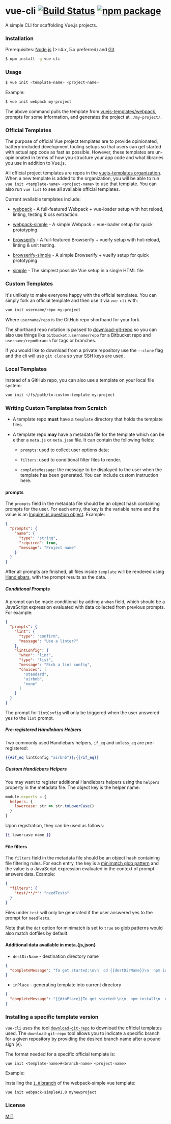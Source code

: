 # vue-cli [![Build Status](https://img.shields.io/circleci/project/vuejs/vue-cli/master.svg)](https://circleci.com/gh/vuejs/vue-cli) [![npm package](https://img.shields.io/npm/v/vue-cli.svg)](https://www.npmjs.com/package/vue-cli)

A simple CLI for scaffolding Vue.js projects.

### Installation

Prerequisites: [Node.js](https://nodejs.org/en/) (>=4.x, 5.x preferred) and [Git](https://git-scm.com/).

``` bash
$ npm install -g vue-cli
```

### Usage

``` bash
$ vue init <template-name> <project-name>
```

Example:

``` bash
$ vue init webpack my-project
```

The above command pulls the template from [vuejs-templates/webpack](https://github.com/vuejs-templates/webpack), prompts for some information, and generates the project at `./my-project/`.

### Official Templates

The purpose of official Vue project templates are to provide opinionated, battery-included development tooling setups so that users can get started with actual app code as fast as possible. However, these templates are un-opinionated in terms of how you structure your app code and what libraries you use in addition to Vue.js.

All official project templates are repos in the [vuejs-templates organization](https://github.com/vuejs-templates). When a new template is added to the organization, you will be able to run `vue init <template-name> <project-name>` to use that template. You can also run `vue list` to see all available official templates.

Current available templates include:

- [webpack](https://github.com/vuejs-templates/webpack) - A full-featured Webpack + vue-loader setup with hot reload, linting, testing & css extraction.

- [webpack-simple](https://github.com/vuejs-templates/webpack-simple) - A simple Webpack + vue-loader setup for quick prototyping.

- [browserify](https://github.com/vuejs-templates/browserify) - A full-featured Browserify + vueify setup with hot-reload, linting & unit testing.

- [browserify-simple](https://github.com/vuejs-templates/browserify-simple) - A simple Browserify + vueify setup for quick prototyping.

- [simple](https://github.com/vuejs-templates/simple) - The simplest possible Vue setup in a single HTML file

### Custom Templates

It's unlikely to make everyone happy with the official templates. You can simply fork an official template and then use it via `vue-cli` with:

``` bash
vue init username/repo my-project
```

Where `username/repo` is the GitHub repo shorthand for your fork.

The shorthand repo notation is passed to [download-git-repo](https://github.com/flipxfx/download-git-repo) so you can also use things like `bitbucket:username/repo` for a Bitbucket repo and `username/repo#branch` for tags or branches.

If you would like to download from a private repository use the `--clone` flag and the cli will use `git clone` so your SSH keys are used.

### Local Templates

Instead of a GitHub repo, you can also use a template on your local file system:

``` bash
vue init ~/fs/path/to-custom-template my-project
```

### Writing Custom Templates from Scratch

- A template repo **must** have a `template` directory that holds the template files.

- A template repo **may** have a metadata file for the template which can be either a `meta.js` or `meta.json` file. It can contain the following fields:

  - `prompts`: used to collect user options data;

  - `filters`: used to conditional filter files to render.

  - `completeMessage`: the message to be displayed to the user when the template has been generated. You can include custom instruction here.

#### prompts

The `prompts` field in the metadata file should be an object hash containing prompts for the user. For each entry, the key is the variable name and the value is an [Inquirer.js question object](https://github.com/SBoudrias/Inquirer.js/#question). Example:

``` json
{
  "prompts": {
    "name": {
      "type": "string",
      "required": true,
      "message": "Project name"
    }
  }
}
```

After all prompts are finished, all files inside `template` will be rendered using [Handlebars](http://handlebarsjs.com/), with the prompt results as the data.

##### Conditional Prompts

A prompt can be made conditional by adding a `when` field, which should be a JavaScript expression evaluated with data collected from previous prompts. For example:

``` json
{
  "prompts": {
    "lint": {
      "type": "confirm",
      "message": "Use a linter?"
    },
    "lintConfig": {
      "when": "lint",
      "type": "list",
      "message": "Pick a lint config",
      "choices": [
        "standard",
        "airbnb",
        "none"
      ]
    }
  }
}
```

The prompt for `lintConfig` will only be triggered when the user answered yes to the `lint` prompt.

##### Pre-registered Handlebars Helpers

Two commonly used Handlebars helpers, `if_eq` and `unless_eq` are pre-registered:

``` handlebars
{{#if_eq lintConfig "airbnb"}};{{/if_eq}}
```

##### Custom Handlebars Helpers

You may want to register additional Handlebars helpers using the `helpers` property in the metadata file. The object key is the helper name:

``` js
module.exports = {
  helpers: {
    lowercase: str => str.toLowerCase()
  }
}
```

Upon registration, they can be used as follows:

``` handlebars
{{ lowercase name }}
```

#### File filters

The `filters` field in the metadata file should be an object hash containing file filtering rules. For each entry, the key is a [minimatch glob pattern](https://github.com/isaacs/minimatch) and the value is a JavaScript expression evaluated in the context of prompt answers data. Example:

``` json
{
  "filters": {
    "test/**/*": "needTests"
  }
}
```

Files under `test` will only be generated if the user answered yes to the prompt for `needTests`.

Note that the `dot` option for minimatch is set to `true` so glob patterns would also match dotfiles by default.

#### Additional data available in meta.{js,json}

- `destDirName` - destination directory name

```json
{
  "completeMessage": "To get started:\n\n  cd {{destDirName}}\n  npm install\n  npm run dev"
}
```

- `inPlace` - generating template into current directory

```json
{
  "completeMessage": "{{#inPlace}}To get started:\n\n  npm install\n  npm run dev.{{else}}To get started:\n\n  cd {{destDirName}}\n  npm install\n  npm run dev.{{/inPlace}}"
}
```

### Installing a specific template version

`vue-cli` uses the tool [`download-git-repo`](https://github.com/flipxfx/download-git-repo) to download the official templates used. The `download-git-repo` tool allows you to indicate a specific branch for a given repository by providing the desired branch name after a pound sign (`#`).

The format needed for a specific official template is:

```
vue init <template-name>#<branch-name> <project-name>
```

Example: 

Installing the [`1.0` branch](https://github.com/vuejs-templates/webpack-simple/tree/1.0) of the webpack-simple vue template:

```
vue init webpack-simple#1.0 mynewproject
```


### License

[MIT](http://opensource.org/licenses/MIT)

